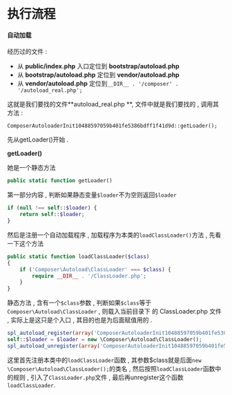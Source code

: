 # 执行流程

#### 自动加载

经历过的文件 :

* 从 **public/index.php** 入口定位到 **bootstrap/autoload.php**
* 从 **bootstrap/autoload.php** 定位到 **vendor/autoload.php**
* 从 **vendor/autoload.php** 定位到`__DIR__ . '/composer' . '/autoload_real.php';`

这就是我们要找的文件**autoload\_real.php **, 文件中就是我们要找的 , 调用其方法 :

```
ComposerAutoloaderInit10488597059b401fe5386bdff1f41d9d::getLoader();
```

先从getLoader\(\)开始 .

**getLoader\(\)**

她是一个静态方法

```php
public static function getLoader()
```

第一部分内容 , 判断如果静态变量`$loader`不为空则返回`$loader`

```php
if (null !== self::$loader) {
    return self::$loader;
}
```

然后是注册一个自动加载程序 , 加载程序为本类的`loadClassLoader()`方法 , 先看一下这个方法

```php
public static function loadClassLoader($class)
{
    if ('Composer\Autoload\ClassLoader' === $class) {
        require __DIR__ . '/ClassLoader.php';
    }
}
```

静态方法 , 含有一个`$class`参数 , 判断如果`$class`等于`Composer\Autoload\ClassLoader` , 则载入当前目录下 的 ClassLoader.php 文件 , 实际上是这只是个入口 , 其目的也是为后面赋值用的 .

```php
spl_autoload_register(array('ComposerAutoloaderInit10488597059b401fe5386bdff1f41d9d', 'loadClassLoader'), true, true);
self::$loader = $loader = new \Composer\Autoload\ClassLoader();
spl_autoload_unregister(array('ComposerAutoloaderInit10488597059b401fe5386bdff1f41d9d', 'loadClassLoader'));
```

这里首先注册本类中的`loadClassLoader`函数 , 其参数$class就是后面`new \Composer\Autoload\ClassLoader();`的类名 , 然后按照`loadClassLoader`函数中的规则 , 引入了`ClassLoader.php`文件 , 最后再unregister这个函数`loadClassLoader`.



